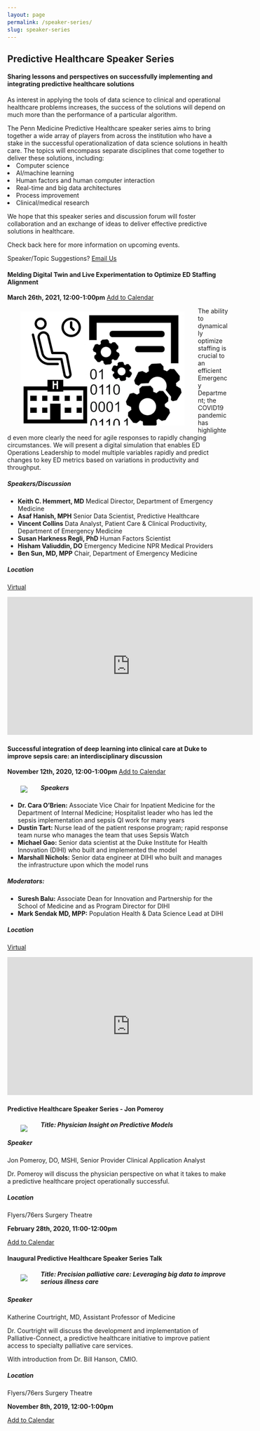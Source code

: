 ```yaml
---
layout: page
permalink: /speaker-series/
slug: speaker-series
---
```



<h2 class="blue-text text-darken-4">Predictive Healthcare Speaker Series</h2>
<h4>Sharing lessons and perspectives on successfully implementing and integrating predictive healthcare solutions</h4>

<p>
  As interest in applying the tools of data science to clinical and operational healthcare problems increases, the success of the solutions will depend on much more than the performance of a particular algorithm. 
</p>
  The Penn Medicine Predictive Healthcare speaker series aims to bring together a wide array of players from across the institution who have a stake in the successful operationalization of data science solutions in health care. The topics will encompass separate disciplines that come together to deliver these solutions, including:

<li>Computer science</li>
<li>AI/machine learning</li>
<li>Human factors and human computer interaction</li>
<li>Real-time and big data architectures</li>
<li>Process improvement</li>
<li>Clinical/medical research</li>


<p>
  We hope that this speaker series and discussion forum will foster collaboration and an exchange of ideas to deliver effective predictive solutions in healthcare.
</p>

<p>
  Check back here for more information on upcoming events.
</p>

Speaker/Topic Suggestions? <i class="fa fa-envelope"></i><a href="mailto:pennsignals@uphs.upenn.edu"> Email Us</a>


#### Melding Digital Twin and Live Experimentation to Optimize ED Staffing Alignment
**March 26th, 2021, 12:00-1:00pm** <a href="/assets/Melding Digital Twin and Live Experimentation to Optimize ED Staffing Alignment.ics">Add to Calendar</a>

<img src="/assets/images/ed_sims_graphic.png" ALIGN="left" HSPACE="30" VSPACE="10">

The ability to dynamically optimize staffing is crucial to an efficient Emergency Department; the COVID19 pandemic has highlighted even more clearly the need for agile responses to rapidly changing circumstances.   We will present a digital simulation that enables ED Operations Leadership to model multiple variables rapidly and predict changes to key ED metrics based on variations in productivity and throughput. 

##### Speakers/Discussion
- **Keith C. Hemmert, MD** Medical Director, Department of Emergency Medicine
- **Asaf Hanish, MPH** Senior Data Scientist, Predictive Healthcare
- **Vincent Collins** Data Analyst, Patient Care & Clinical Productivity, Department of Emergency Medicine
- **Susan Harkness Regli, PhD** Human Factors Scientist
- **Hisham Valiuddin, DO** Emergency Medicine NPR Medical Providers
- **Ben Sun, MD, MPP** Chair, Department of Emergency Medicine


##### Location

<a href="https://teams.microsoft.com/l/meetup-join/19%3ameeting_YWQ4NzEwMjEtNzgyMi00YmViLWE3NjktN2Q2N2UwMTZmMGZj%40thread.v2/0?context=%7b%22Tid%22%3a%2258e32bb7-141e-4bae-af01-f29f2a6613c2%22%2c%22Oid%22%3a%22fe777dbb-4bfd-4275-b5d8-4a1a72b04027%22%2c%22IsBroadcastMeeting%22%3atrue%7d">Virtual</a>

<iframe width="560" height="315" src="https://www.youtube.com/embed/QA1l1HtL5Vs?start=5" title="YouTube video player" frameborder="0" allow="accelerometer; autoplay; clipboard-write; encrypted-media; gyroscope; picture-in-picture" allowfullscreen></iframe>    


####  Successful integration of deep learning into clinical care at Duke to improve sepsis care: an interdisciplinary discussion
**November 12th, 2020, 12:00-1:00pm** <a href="/assets/Predictive Healthcare Speaker Series- Duke Sepsis Watch.ics">Add to Calendar</a>

<img src="https://user-images.githubusercontent.com/1396669/97864711-0d342680-1cd7-11eb-9db8-740667e902ec.png" ALIGN="left" HSPACE="30" VSPACE="10">

##### Speakers
- **Dr. Cara O’Brien:** Associate Vice Chair for Inpatient Medicine for the Department of Internal Medicine; Hospitalist leader who has led the sepsis implementation and sepsis QI work for many years
- **Dustin Tart:** Nurse lead of the patient response program; rapid response team nurse who manages the team that uses Sepsis Watch
- **Michael Gao:** Senior data scientist at the Duke Institute for Health Innovation (DIHI) who built and implemented the model
- **Marshall Nichols:** Senior data engineer at DIHI who built and manages the infrastructure upon which the model runs

##### Moderators:
- **Suresh Balu:** Associate Dean for Innovation and Partnership for the School of Medicine and as Program Director for DIHI
- **Mark Sendak MD, MPP:**  Population Health & Data Science Lead at DIHI

##### Location

<a href="/assets/Predictive Healthcare Speaker Series- Duke Sepsis Watch.ics">Virtual</a>

<iframe width="560" height="315" src="https://www.youtube.com/embed/4IXU3gimYyk" frameborder="0" allow="accelerometer; autoplay; clipboard-write; encrypted-media; gyroscope; picture-in-picture" allowfullscreen></iframe>
    
####  Predictive Healthcare Speaker Series - Jon Pomeroy

<img src="https://user-images.githubusercontent.com/1396669/73671369-d0200280-4678-11ea-8177-5fa66764efb1.png" ALIGN="left" HSPACE="30" VSPACE="10">

##### Title: Physician Insight on Predictive Models

##### Speaker
Jon Pomeroy, DO, MSHI, Senior Provider Clinical Application Analyst

Dr. Pomeroy will discuss the physician perspective on what it takes to make a predictive healthcare project operationally successful.

##### Location
Flyers/76ers Surgery Theatre

**February 28th, 2020, 11:00-12:00pm**

<a href="/assets/Predictive Healthcare Speaker Series - Jon Pomeroy.ics">Add to Calendar</a>

####  Inaugural Predictive Healthcare Speaker Series Talk

<img src="https://user-images.githubusercontent.com/1396669/67399215-dda5f680-f579-11e9-8b4a-7da2ea25c909.jpg" ALIGN="left" HSPACE="30" VSPACE="10">

##### Title: Precision palliative care: Leveraging big data to improve serious illness care

##### Speaker 
Katherine Courtright, MD, Assistant Professor of Medicine

Dr. Courtright will discuss the development and implementation of Palliative-Connect, a predictive healthcare initiative to improve patient access to specialty palliative care services. 

With introduction from Dr. Bill Hanson, CMIO.

##### Location
Flyers/76ers Surgery Theatre

**November 8th, 2019, 12:00-1:00pm**

<a href="/assets/Inaugural Predictive Healthcare Speaker Series Talk.ics">Add to Calendar</a>
